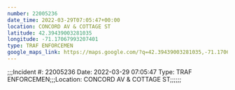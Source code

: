 ```yaml
---
number: 22005236
date_time: 2022-03-29T07:05:47+00:00
location: CONCORD AV & COTTAGE ST
latitude: 42.39439003281035
longitude: -71.17067993207401
type: TRAF ENFORCEMEN
google_maps_link: https://maps.google.com/?q=42.39439003281035,-71.17067993207401
---
```


;;;Incident #: 22005236  Date: 2022-03-29 07:05:47   Type: TRAF ENFORCEMEN;;;Location: CONCORD AV & COTTAGE ST;;;;;;
